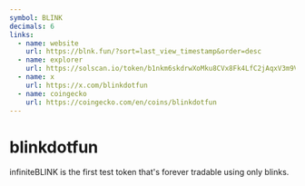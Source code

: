 ```yaml
---
symbol: BLINK
decimals: 6
links:
  - name: website
    url: https://blnk.fun/?sort=last_view_timestamp&order=desc
  - name: explorer
    url: https://solscan.io/token/b1nkm6skdrwXoMku8CVx8Fk4LfC2jAqxV3m9VDNjYqz
  - name: x
    url: https://x.com/blinkdotfun
  - name: coingecko
    url: https://coingecko.com/en/coins/blinkdotfun
---
```


# blinkdotfun

infiniteBLINK is the first test token that's forever tradable using only blinks.
